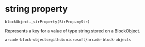 
# string property

```sig
blockObject._strProperty(StrProp.myStr)
```

Represents a key for a value of type string stored on a BlockObject.

```package
arcade-block-objects=github:microsoft/arcade-block-objects
```
